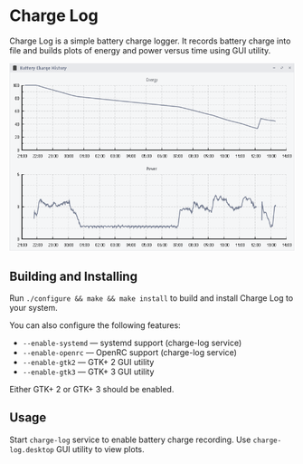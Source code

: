 # Charge Log

Charge Log is a simple battery charge logger. It records battery charge into file and builds plots
of energy and power versus time using GUI utility.

![Screenshot](screenshot.png)

## Building and Installing

Run `./configure && make && make install` to build and install Charge Log to your system.

You can also configure the following features:

- `--enable-systemd` — systemd support (charge-log service)
- `--enable-openrc` — OpenRC support (charge-log service)
- `--enable-gtk2` — GTK+ 2 GUI utility
- `--enable-gtk3` — GTK+ 3 GUI utility

Either GTK+ 2 or GTK+ 3 should be enabled.

## Usage

Start `charge-log` service to enable battery charge recording. Use `charge-log.desktop` GUI utility
to view plots.

